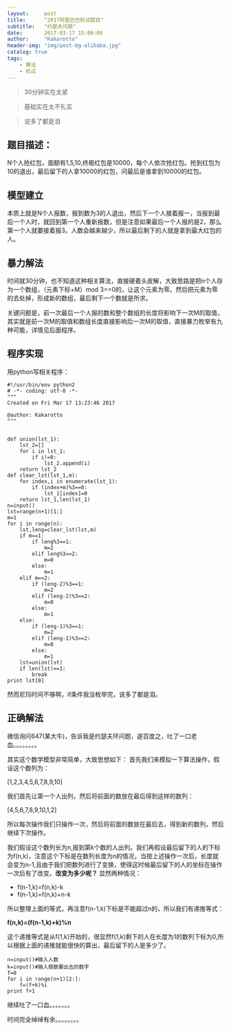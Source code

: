 ```yaml
---
layout:     post
title:      "2017阿里巴巴机试题目"
subtitle:   "约瑟夫问题"
date:       2017-03-17 15:00:00
author:     "Kakarotto"
header-img: "img/post-bg-alibaba.jpg"
catalog: true
tags:
    - 算法
    - 机试
---
```



>30分钟实在太紧

>基础实在太不扎实

>说多了都是泪


## 题目描述：

N个人抢红包，面额有1,5,10,终极红包是10000，每个人依次抢红包。抢到红包为10的退出，最后留下的人拿10000的红包，问最后是谁拿到10000的红包。

## 模型建立

本质上就是N个人报数，报到数为3的人退出，然后下一个人接着报一，当报到最后一个人时，就回到第一个人重新报数，但是注意如果最后一个人报的是2，那么第一个人就要接着报3。人数会越来越少，所以最后剩下的人就是拿到最大红包的人。

## 暴力解法

时间就30分钟，也不知道这种相关算法，直接硬着头皮解，大致思路是把n个人存为一个数组，（元素下标+M）mod 3==0的，让这个元素为零。然后把元素为零的去处掉，形成新的数组，最后剩下一个数就是所求。

关键问题是，前一次最后一个人报的数和整个数组的长度将影响下一次M的取值，其实就是前一次M的取值和数组长度直接影响后一次M的取值，直接暴力枚举有九种可能，详情见后面程序。

## 程序实现

用python写相关程序：

```
#!/usr/bin/env python2
# -*- coding: utf-8 -*-
"""
Created on Fri Mar 17 13:23:46 2017

@author: Kakarotto
"""


def union(lst_1):
    lst_2=[]
    for i in lst_1:
        if i!=0:
            lst_2.append(i)
    return lst_2  
def clear_lst(lst_1,m):
    for index,i in enumerate(lst_1):
        if (index+m)%3==0:
            lst_1[index]=0
    return lst_1,len(lst_1)
n=input()
lst=range(n+1)[1:]
m=1
for i in range(n):
    lst,leng=clear_lst(lst,m)
    if m==1:
        if leng%3==1:
            m=2
        elif leng%3==2:
            m=0
        else:
            m=1
    elif m==2:
        if (leng-2)%3==1:
            m=2
        elif (leng-2)%3==2:
            m=0
        else:
            m=1
    else:
        if (leng-1)%3==1:
            m=2
        elif (leng-1)%3==2:
            m=0
        else:
            m=1    
    lst=union(lst)
    if len(lst)==1:
        break
print lst[0]
```

然而尼玛时间不够啊，if条件我没枚举完，说多了都是泪。

## 正确解法

微信询问647(某大牛)，告诉我是约瑟夫环问题，遂百度之，吐了一口老血。。。。。。。。

其实这个数学模型非常简单，大致思想如下：
首先我们来模拟一下算法操作，假设这个数列为：

[1,2,3,4,5,6,7,8,9,10]

我们首先让第一个人出列，然后将前面的数放在最后得到这样的数列：

[4,5,6,7,8,9,10,1,2]

所以每次操作我们只操作一次，然后将前面的数放在最后去，得到新的数列，然后继续下次操作。

我们假设这个数列长为n,报到第k个数的人出列。我们再假设最后留下的人的下标为f(n,k)，注意这个下标是在数列长度为n的情况，当按上述操作一次后，长度就会变为n-1,且由于我们把数列进行了变换，使得这时候最后留下的人的坐标在操作一次后有了改变。**改变为多少呢？**
显然两种情况：

* f(n-1,k)=f(n,k)-k
* f(n-1,k)=f(n,k)+n-k

所以整理上面的等式，再注意f(n-1,k)下标是不能超过n的，所以我们有递推等式：

**f(n,k)=(f(n-1,k)+k)%n**

这个递推等式是从f(1,k)开始的，很显然f(1,k)剩下的人在长度为1的数列下标为0,所以根据上面的递推就能很快的算出，最后留下的人是多少了。


```
n=input()#输入人数
k=input()#输入报数要出去的数字
f=0
for i in range(n+1)[2:]:
    f=(f+k)%i
print f+1

```

继续吐了一口血。。。。。。。

时间完全绰绰有余。。。。。。。。




